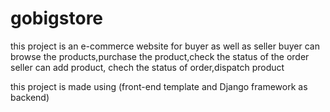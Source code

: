 # gobigstore
this project is an e-commerce website for buyer as well as seller
buyer can browse the products,purchase the product,check the status of the order
seller can add product, chech the status of order,dispatch product

this project is made using (front-end template and Django framework as backend)
